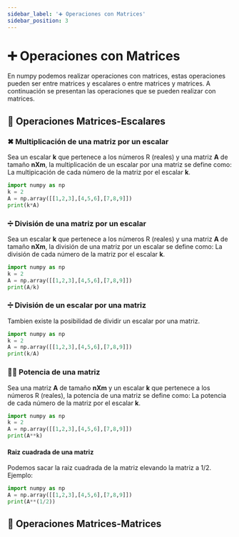 ```yaml
---
sidebar_label: '➕ Operaciones con Matrices'
sidebar_position: 3
---
```


# ➕ Operaciones con Matrices
En numpy podemos realizar operaciones con matrices, estas operaciones pueden ser entre matrices y escalares o entre matrices y matrices.
A continuación se presentan las operaciones que se pueden realizar con matrices.

## 📝 Operaciones Matrices-Escalares

### ✖ Multiplicación de una matriz por un escalar
Sea un escalar **k** que pertenece a los números R (reales) y una matriz **A** de tamaño **nXm**, la multiplicación de un escalar por una matriz se define como:
La multipicación de cada número de la matriz por el escalar **k**.


```python title="Multiplicación de una matriz por un escalar"
import numpy as np
k = 2
A = np.array([[1,2,3],[4,5,6],[7,8,9]])
print(k*A)
```


### ➗ División de una matriz por un escalar
Sea un escalar **k** que pertenece a los números R (reales) y una matriz **A** de tamaño **nXm**, la división de una matriz por un escalar se define como:
La división de cada número de la matriz por el escalar **k**.


```python title="División de una matriz por un escalar"
import numpy as np
k = 2
A = np.array([[1,2,3],[4,5,6],[7,8,9]])
print(A/k)
```


### ➗ División de un escalar por una matriz
Tambien existe la posibilidad de dividir un escalar por una matriz.


```python title="División de un escalar por una matriz"
import numpy as np
k = 2
A = np.array([[1,2,3],[4,5,6],[7,8,9]])
print(k/A)
```


### ☝🏽️ Potencia de una matriz
Sea una matriz **A** de tamaño **nXm** y un escalar **k** que pertenece a los números R (reales), la potencia de una matriz se define como:
La potencia de cada número de la matriz por el escalar **k**.


```python title="Potencia de una matriz"
import numpy as np
k = 2
A = np.array([[1,2,3],[4,5,6],[7,8,9]])
print(A**k)
```
#### Raiz cuadrada de una matriz
Podemos sacar la raiz cuadrada de la matriz elevando la matriz a 1/2. Ejemplo:


```python title="Raiz cuadrada de una matriz"
import numpy as np
A = np.array([[1,2,3],[4,5,6],[7,8,9]])
print(A**(1/2))
```

## 📝 Operaciones Matrices-Matrices

